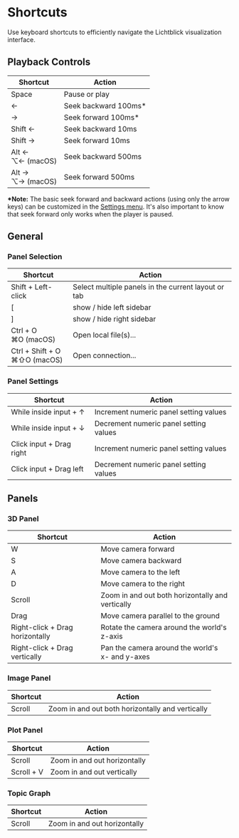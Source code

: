 # Shortcuts

Use keyboard shortcuts to efficiently navigate the Lichtblick visualization interface.

## Playback Controls

| Shortcut               | Action                |
| ---------------------- | --------------------- |
| Space                  | Pause or play         |
| ←                      | Seek backward 100ms\* |
| →                      | Seek forward 100ms\*  |
| Shift ←                | Seek backward 10ms    |
| Shift →                | Seek forward 10ms     |
| Alt ← <br/> ⌥← (macOS) | Seek backward 500ms   |
| Alt → <br/> ⌥→ (macOS) | Seek forward 500ms    |

**\*Note:** The basic seek forward and backward actions (using only the arrow keys) can be customized in the [Settings menu](../settings.md). It's also important to know that seek forward only works when the player is paused.

## General

### Panel Selection

| Shortcut | Action |
| --- | --- |
| Shift + Left-click | Select multiple panels in the current layout or tab |
| [ | show / hide left sidebar |
| ] | show / hide right sidebar |
| Ctrl + O <br/> ⌘O (macOS) | Open local file(s)... |
| Ctrl + Shift + O <br/> ⌘⇧O (macOS) | Open connection... |

### Panel Settings

| Shortcut                 | Action                                 |
| ------------------------ | -------------------------------------- |
| While inside input + ↑   | Increment numeric panel setting values |
| While inside input + ↓   | Decrement numeric panel setting values |
| Click input + Drag right | Increment numeric panel setting values |
| Click input + Drag left  | Decrement numeric panel setting values |

## Panels

### 3D Panel

| Shortcut | Action |
| --- | --- |
| W | Move camera forward |
| S | Move camera backward |
| A | Move camera to the left |
| D | Move camera to the right |
| Scroll | Zoom in and out both horizontally and vertically |
| Drag | Move camera parallel to the ground |
| Right-click + Drag horizontally | Rotate the camera around the world's z-axis |
| Right-click + Drag vertically | Pan the camera around the world's x- and y-axes |

### Image Panel

| Shortcut | Action                                           |
| -------- | ------------------------------------------------ |
| Scroll   | Zoom in and out both horizontally and vertically |

### Plot Panel

| Shortcut   | Action                       |
| ---------- | ---------------------------- |
| Scroll     | Zoom in and out horizontally |
| Scroll + V | Zoom in and out vertically   |

### Topic Graph

| Shortcut | Action                       |
| -------- | ---------------------------- |
| Scroll   | Zoom in and out horizontally |
